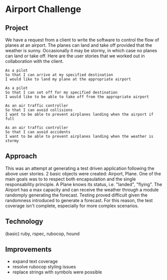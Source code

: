 Airport Challenge
=================

Project
-----

We have a request from a client to write the software to control the flow of planes at an airport. The planes can land and take off provided that the weather is sunny. Occasionally it may be stormy, in which case no planes can land or take off.  Here are the user stories that we worked out in collaboration with the client.

```
As a pilot
So that I can arrive at my specified destination
I would like to land my plane at the appropriate airport

As a pilot
So that I can set off for my specified destination
I would like to be able to take off from the appropriate airport

As an air traffic controller
So that I can avoid collisions
I want to be able to prevent airplanes landing when the airport if full

As an air traffic controller
So that I can avoid accidents
I want to be able to prevent airplanes landing when the weather is stormy
```

Approach
-----

This was an attempt at generating a test driven application following the above user stories.
2 basic objects were created: Airport, Plane. One of the main goals was to to respect both encapsulation and the single responsability principle.
A Plane knows its status, i.e. "landed", "flying". The Airport has a max capacity and can receive the weather through a module randomply generating the forecast.
Testing proved difficult given the randomness introduced to generate a forecast. For this reason, the test coverage isn't complete, especially for more complex scenarios.


Technology
-----

(basic) ruby, rspec, rubocop, hound


Improvements
-----

* expand text coverage
* resolve rubocop styling issues
* replace strings with symbols were possible






